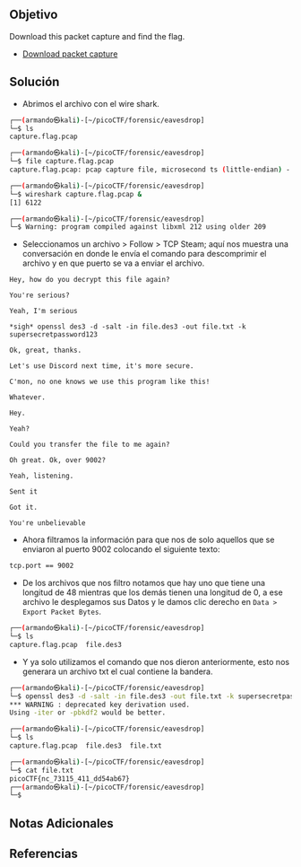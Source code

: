 ## Objetivo
Download this packet capture and find the flag.

- [Download packet capture](https://artifacts.picoctf.net/c/134/capture.flag.pcap)
## Solución
- Abrimos el archivo con el wire shark.
```bash
┌──(armando㉿kali)-[~/picoCTF/forensic/eavesdrop]
└─$ ls
capture.flag.pcap

┌──(armando㉿kali)-[~/picoCTF/forensic/eavesdrop]
└─$ file capture.flag.pcap 
capture.flag.pcap: pcap capture file, microsecond ts (little-endian) - version 2.4 (Ethernet, capture length 262144)

┌──(armando㉿kali)-[~/picoCTF/forensic/eavesdrop]
└─$ wireshark capture.flag.pcap &                                
[1] 6122

┌──(armando㉿kali)-[~/picoCTF/forensic/eavesdrop]
└─$ Warning: program compiled against libxml 212 using older 209
```
- Seleccionamos un archivo > Follow > TCP Steam; aquí nos muestra una conversación en donde le envía el comando para descomprimir el archivo y en que puerto se va a enviar el archivo.
```
Hey, how do you decrypt this file again?

You're serious?

Yeah, I'm serious

*sigh* openssl des3 -d -salt -in file.des3 -out file.txt -k supersecretpassword123

Ok, great, thanks.

Let's use Discord next time, it's more secure.

C'mon, no one knows we use this program like this!

Whatever.

Hey.

Yeah?

Could you transfer the file to me again?

Oh great. Ok, over 9002?

Yeah, listening.

Sent it

Got it.

You're unbelievable
```
- Ahora filtramos la información para que nos de solo aquellos que se enviaron al puerto 9002 colocando el siguiente texto:
```bash
tcp.port == 9002
```
- De los archivos que nos filtro notamos que hay uno que tiene una longitud de 48 mientras que los demás tienen una longitud de 0, a ese archivo le desplegamos sus Datos y le damos clic derecho en `Data > Export Packet Bytes`.
```bash
┌──(armando㉿kali)-[~/picoCTF/forensic/eavesdrop]
└─$ ls
capture.flag.pcap  file.des3
```
- Y ya solo utilizamos el comando que nos dieron anteriormente, esto nos generara un archivo txt el cual contiene la bandera.
```bash
┌──(armando㉿kali)-[~/picoCTF/forensic/eavesdrop]
└─$ openssl des3 -d -salt -in file.des3 -out file.txt -k supersecretpassword123
*** WARNING : deprecated key derivation used.
Using -iter or -pbkdf2 would be better.

┌──(armando㉿kali)-[~/picoCTF/forensic/eavesdrop]
└─$ ls
capture.flag.pcap  file.des3  file.txt

┌──(armando㉿kali)-[~/picoCTF/forensic/eavesdrop]
└─$ cat file.txt 
picoCTF{nc_73115_411_dd54ab67}                                                                                                                
┌──(armando㉿kali)-[~/picoCTF/forensic/eavesdrop]
└─$ 
```
## Notas Adicionales
## Referencias